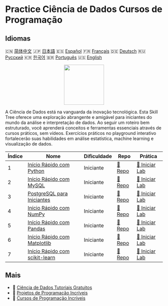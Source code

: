 # Practice Ciência de Dados Cursos de Programação

## Idiomas

🇨🇳 [简体中文](README_zh.md) 🇯🇵 [日本語](README_ja.md) 🇪🇸 [Español](README_es.md) 🇫🇷 [Français](README_fr.md) 🇩🇪 [Deutsch](README_de.md) 🇷🇺 [Русский](README_ru.md) 🇰🇷 [한국어](README_ko.md) 🇧🇷 [Português](README_pt.md) 🇺🇸 [English](README.md) 

<div align="center">
<img width="128px" src="https://file.labex.io/path/Ctx67nWJaNg4.png">
</div>

A Ciência de Dados está na vanguarda da inovação tecnológica. Esta Skill Tree oferece uma exploração abrangente e amigável para iniciantes do mundo da análise e interpretação de dados. Ao seguir um roteiro bem estruturado, você aprenderá conceitos e ferramentas essenciais através de cursos práticos, sem vídeos. Exercícios práticos no playground interativo fortalecerão suas habilidades em análise estatística, machine learning e visualização de dados.

|   Índice | Nome                                                                                        | Dificuldade   | Repo                                                                   | Prática                                                                     |
|----------|---------------------------------------------------------------------------------------------|---------------|------------------------------------------------------------------------|-----------------------------------------------------------------------------|
|        1 | [Início Rápido com Python](https://labex.io/pt/courses/quick-start-with-python)             | Iniciante     | [🔗 Repo](https://github.com/labex-labs/quick-start-with-python)       | [🚀 Iniciar Lab](https://labex.io/pt/courses/quick-start-with-python)       |
|        2 | [Início Rápido com MySQL](https://labex.io/pt/courses/quick-start-with-mysql)               | Iniciante     | [🔗 Repo](https://github.com/labex-labs/quick-start-with-mysql)        | [🚀 Iniciar Lab](https://labex.io/pt/courses/quick-start-with-mysql)        |
|        3 | [PostgreSQL para Iniciantes](https://labex.io/pt/courses/postgresql-for-beginners)          | Iniciante     | [🔗 Repo](https://github.com/labex-labs/postgresql-for-beginners)      | [🚀 Iniciar Lab](https://labex.io/pt/courses/postgresql-for-beginners)      |
|        4 | [Início Rápido com NumPy](https://labex.io/pt/courses/quick-start-with-numpy)               | Iniciante     | [🔗 Repo](https://github.com/labex-labs/quick-start-with-numpy)        | [🚀 Iniciar Lab](https://labex.io/pt/courses/quick-start-with-numpy)        |
|        5 | [Início Rápido com Pandas](https://labex.io/pt/courses/quick-start-with-pandas)             | Iniciante     | [🔗 Repo](https://github.com/labex-labs/quick-start-with-pandas)       | [🚀 Iniciar Lab](https://labex.io/pt/courses/quick-start-with-pandas)       |
|        6 | [Início Rápido com Matplotlib](https://labex.io/pt/courses/quick-start-with-matplotlib)     | Iniciante     | [🔗 Repo](https://github.com/labex-labs/quick-start-with-matplotlib)   | [🚀 Iniciar Lab](https://labex.io/pt/courses/quick-start-with-matplotlib)   |
|        7 | [Início Rápido com scikit-learn](https://labex.io/pt/courses/quick-start-with-scikit-learn) | Iniciante     | [🔗 Repo](https://github.com/labex-labs/quick-start-with-scikit-learn) | [🚀 Iniciar Lab](https://labex.io/pt/courses/quick-start-with-scikit-learn) |

## Mais

- 🔗 [Ciência de Dados Tutoriais Gratuitos](https://github.com/labex-labs/data-science-free-tutorials)
- 🔗 [Projetos de Programação Incríveis](https://github.com/labex-labs/awesome-programming-projects)
- 🔗 [Cursos de Programação Incríveis](https://github.com/labex-labs/awesome-programming-courses)

